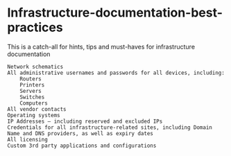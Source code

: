 # Infrastructure-documentation-best-practices
This is a catch-all for hints, tips and must-haves for infrastructure documentation


    Network schematics
    All administrative usernames and passwords for all devices, including:
        Routers
        Printers
        Servers
        Switches
        Computers
    All vendor contacts
    Operating systems
    IP Addresses – including reserved and excluded IPs
    Credentials for all infrastructure-related sites, including Domain Name and DNS providers, as well as expiry dates
    All licensing
    Custom 3rd party applications and configurations

